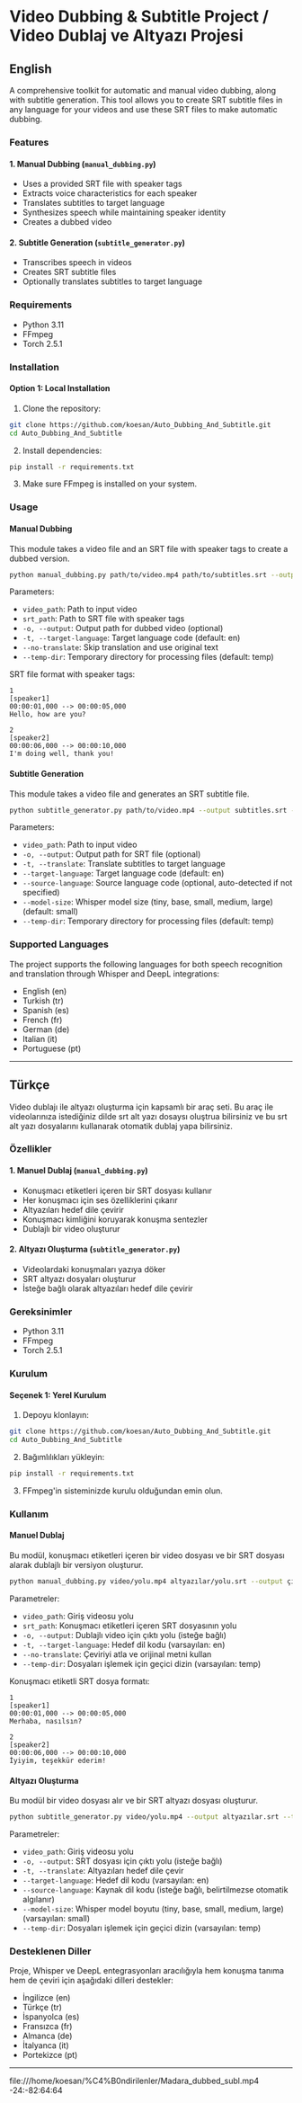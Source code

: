# Video Dubbing & Subtitle Project / Video Dublaj ve Altyazı Projesi

## English

A comprehensive toolkit for automatic and manual video dubbing, along with subtitle generation. This tool allows you to create SRT subtitle files in any language for your videos and use these SRT files to make automatic dubbing.

### Features

#### 1. Manual Dubbing (`manual_dubbing.py`)

- Uses a provided SRT file with speaker tags
- Extracts voice characteristics for each speaker
- Translates subtitles to target language
- Synthesizes speech while maintaining speaker identity
- Creates a dubbed video

#### 2. Subtitle Generation (`subtitle_generator.py`)

- Transcribes speech in videos
- Creates SRT subtitle files
- Optionally translates subtitles to target language

### Requirements

- Python 3.11
- FFmpeg
- Torch 2.5.1

### Installation

#### Option 1: Local Installation

1. Clone the repository:

```bash
git clone https://github.com/koesan/Auto_Dubbing_And_Subtitle.git
cd Auto_Dubbing_And_Subtitle
```

2. Install dependencies:

```bash
pip install -r requirements.txt
```

3. Make sure FFmpeg is installed on your system.

### Usage

#### Manual Dubbing

This module takes a video file and an SRT file with speaker tags to create a dubbed version.

```bash
python manual_dubbing.py path/to/video.mp4 path/to/subtitles.srt --output output.mp4 --target-language tr
```

Parameters:

- `video_path`: Path to input video
- `srt_path`: Path to SRT file with speaker tags
- `-o, --output`: Output path for dubbed video (optional)
- `-t, --target-language`: Target language code (default: en)
- `--no-translate`: Skip translation and use original text
- `--temp-dir`: Temporary directory for processing files (default: temp)

SRT file format with speaker tags:

```
1
[speaker1]
00:00:01,000 --> 00:00:05,000
Hello, how are you?

2
[speaker2]
00:00:06,000 --> 00:00:10,000
I'm doing well, thank you!
```

#### Subtitle Generation

This module takes a video file and generates an SRT subtitle file.

```bash
python subtitle_generator.py path/to/video.mp4 --output subtitles.srt --translate --target-language tr --source-language en
```

Parameters:

- `video_path`: Path to input video
- `-o, --output`: Output path for SRT file (optional)
- `-t, --translate`: Translate subtitles to target language
- `--target-language`: Target language code (default: en)
- `--source-language`: Source language code (optional, auto-detected if not specified)
- `--model-size`: Whisper model size (tiny, base, small, medium, large) (default: small)
- `--temp-dir`: Temporary directory for processing files (default: temp)

### Supported Languages

The project supports the following languages for both speech recognition and translation through Whisper and DeepL integrations:

- English (en)
- Turkish (tr)
- Spanish (es)
- French (fr)
- German (de)
- Italian (it)
- Portuguese (pt)

---

## Türkçe

Video dublajı ile altyazı oluşturma için kapsamlı bir araç seti. Bu araç ile videolarınıza istediğiniz dilde srt alt yazı dosaysı oluştrua bilirsiniz ve bu srt alt yazı dosyalarını kullanarak otomatik dublaj yapa bilirsiniz.

### Özellikler

#### 1. Manuel Dublaj (`manual_dubbing.py`)

- Konuşmacı etiketleri içeren bir SRT dosyası kullanır
- Her konuşmacı için ses özelliklerini çıkarır
- Altyazıları hedef dile çevirir
- Konuşmacı kimliğini koruyarak konuşma sentezler
- Dublajlı bir video oluşturur

#### 2. Altyazı Oluşturma (`subtitle_generator.py`)

- Videolardaki konuşmaları yazıya döker
- SRT altyazı dosyaları oluşturur
- İsteğe bağlı olarak altyazıları hedef dile çevirir

### Gereksinimler

- Python 3.11
- FFmpeg
- Torch 2.5.1

### Kurulum

#### Seçenek 1: Yerel Kurulum

1. Depoyu klonlayın:

```bash
git clone https://github.com/koesan/Auto_Dubbing_And_Subtitle.git
cd Auto_Dubbing_And_Subtitle
```

2. Bağımlılıkları yükleyin:

```bash
pip install -r requirements.txt
```

3. FFmpeg'in sisteminizde kurulu olduğundan emin olun.

### Kullanım

#### Manuel Dublaj

Bu modül, konuşmacı etiketleri içeren bir video dosyası ve bir SRT dosyası alarak dublajlı bir versiyon oluşturur.

```bash
python manual_dubbing.py video/yolu.mp4 altyazılar/yolu.srt --output çıktı.mp4 --target-language tr
```

Parametreler:

- `video_path`: Giriş videosu yolu
- `srt_path`: Konuşmacı etiketleri içeren SRT dosyasının yolu
- `-o, --output`: Dublajlı video için çıktı yolu (isteğe bağlı)
- `-t, --target-language`: Hedef dil kodu (varsayılan: en)
- `--no-translate`: Çeviriyi atla ve orijinal metni kullan
- `--temp-dir`: Dosyaları işlemek için geçici dizin (varsayılan: temp)

Konuşmacı etiketli SRT dosya formatı:

```
1
[speaker1]
00:00:01,000 --> 00:00:05,000
Merhaba, nasılsın?

2
[speaker2]
00:00:06,000 --> 00:00:10,000
İyiyim, teşekkür ederim!
```

#### Altyazı Oluşturma

Bu modül bir video dosyası alır ve bir SRT altyazı dosyası oluşturur.

```bash
python subtitle_generator.py video/yolu.mp4 --output altyazılar.srt --translate --target-language tr --source-language en
```

Parametreler:

- `video_path`: Giriş videosu yolu
- `-o, --output`: SRT dosyası için çıktı yolu (isteğe bağlı)
- `-t, --translate`: Altyazıları hedef dile çevir
- `--target-language`: Hedef dil kodu (varsayılan: en)
- `--source-language`: Kaynak dil kodu (isteğe bağlı, belirtilmezse otomatik algılanır)
- `--model-size`: Whisper model boyutu (tiny, base, small, medium, large) (varsayılan: small)
- `--temp-dir`: Dosyaları işlemek için geçici dizin (varsayılan: temp)

### Desteklenen Diller

Proje, Whisper ve DeepL entegrasyonları aracılığıyla hem konuşma tanıma hem de çeviri için aşağıdaki dilleri destekler:

- İngilizce (en)
- Türkçe (tr)
- İspanyolca (es)
- Fransızca (fr)
- Almanca (de)
- İtalyanca (it)
- Portekizce (pt)

---

file:///home/koesan/%C4%B0ndirilenler/Madara_dubbed_subl.mp4
-24:-82:64:64
